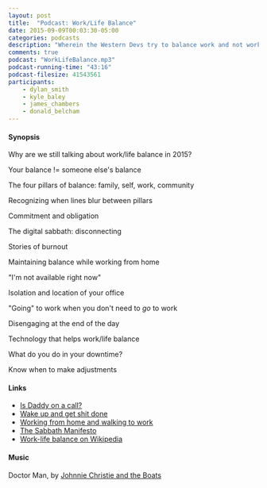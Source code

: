 ```yaml
---
layout: post
title:  "Podcast: Work/Life Balance"
date: 2015-09-09T00:03:30-05:00
categories: podcasts
description: "Wherein the Western Devs try to balance work and not work"
comments: true
podcast: "WorkLifeBalance.mp3"
podcast-running-time: "43:16"
podcast-filesize: 41543561
participants: 
    - dylan_smith
    - kyle_baley
    - james_chambers
    - donald_belcham
---
```


#### Synopsis

Why are we still talking about work/life balance in 2015?

Your balance != someone else's balance

The four pillars of balance: family, self, work, community

Recognizing when lines blur between pillars

Commitment and obligation

The digital sabbath: disconnecting

Stories of burnout

Maintaining balance while working from home

"I'm not available right now"

Isolation and location of your office

"Going" to work when you don't need to *go* to work

Disengaging at the end of the day

Technology that helps work/life balance

What do you do in your downtime?

Know when to make adjustments

#### Links

* [Is Daddy on a call?](http://www.hanselman.com/blog/IsDaddyOnACallABusyLightPresenceIndicatorForLyncForMyHomeOffice.aspx)
* [Wake up and get shit done](http://jameschambers.com/2015/03/wake-up-and-get-st-done-a-practice-of-awesome/)
* [Working from home and walking to work](http://jameschambers.com/2015/03/working-from-home-and-walking-to-work-surviving-remote-work/)
* [The Sabbath Manifesto](http://www.sabbathmanifesto.org/)
* [Work-life balance on Wikipedia](https://en.wikipedia.org/wiki/Work%E2%80%93life_balance)

#### Music

Doctor Man, by [Johnnie Christie and the Boats](https://www.youtube.com/user/jwcchristie)

